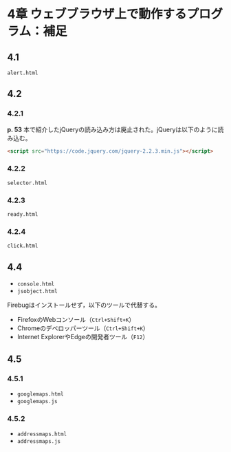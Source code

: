 # 4章 ウェブブラウザ上で動作するプログラム：補足

## 4.1

`alert.html`

## 4.2

### 4.2.1

**p. 53** 本で紹介したjQueryの読み込み方は廃止された。jQueryは以下のように読み込む。

```html
<script src="https://code.jquery.com/jquery-2.2.3.min.js"></script>
```

### 4.2.2

`selector.html`

### 4.2.3

`ready.html`

### 4.2.4

`click.html`

## 4.4

* `console.html`
* `jsobject.html`

Firebugはインストールせず，以下のツールで代替する。

* FirefoxのWebコンソール（`Ctrl+Shift+K`）
* Chromeのデベロッパーツール（`Ctrl+Shift+K`）
* Internet ExplorerやEdgeの開発者ツール（`F12`）

## 4.5

### 4.5.1

* `googlemaps.html`
* `googlemaps.js`

### 4.5.2

* `addressmaps.html`
* `addressmaps.js`
